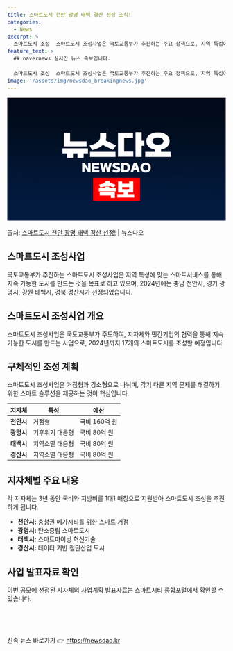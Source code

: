 ```yaml
---
title: 스마트도시 천안 광명 태백 경산 선정 소식!
categories:
  - News
excerpt: >
  스마트도시 조성  스마트도시 조성사업은 국토교통부가 추진하는 주요 정책으로, 지역 특성에 맞는 스마트서비스를…
feature_text: >
  ## navernews 실시간 뉴스 속보입니다.

  스마트도시 조성  스마트도시 조성사업은 국토교통부가 추진하는 주요 정책으로, 지역 특성에 맞는 스마트서비스를…
image: '/assets/img/newsdao_breakingnews.jpg'
---
```


![뉴스다오 속보](/assets/img/newsdao_breakingnews.jpg)

<p>출처: <a href="https://newsdao.kr/4374" rel="dofollow">스마트도시 천안 광명 태백 경산 선정!</a> | 뉴스다오</p>

<h2 data-ke-size="size26">스마트도시 조성사업</h2>
국토교통부가 추진하는 스마트도시 조성사업은 지역 특성에 맞는 스마트서비스를 통해 지속 가능한 도시를 만드는 것을 목표로 하고 있으며, 2024년에는 충남 천안시, 경기 광명시, 강원 태백시, 경북 경산시가 선정되었습니다.

<h2 data-ke-size="size26">스마트도시 조성사업 개요</h2>
<p data-ke-size="size16">스마트도시 조성사업은 국토교통부가 주도하여, 지자체와 민간기업의 협력을 통해 지속가능한 도시를 만드는 사업으로, 2024년까지 17개의 스마트도시를 조성할 예정입니다</p>

<h2 data-ke-size="size26">구체적인 조성 계획</h2>
<p data-ke-size="size16">스마트도시 조성사업은 거점형과 강소형으로 나뉘며, 각기 다른 지역 문제를 해결하기 위한 스마트 솔루션을 제공하는 것이 핵심입니다.</p>

<table>
	<thead>
		<tr>
			<th>지자체</th>
			<th>특성</th>
			<th>예산</th>
		</tr>
	</thead>
	<tbody>
		<tr>
			<td><b>천안시</b></td>
			<td>거점형</td>
			<td>국비 160억 원</td>
		</tr>
		<tr>
			<td><b>광명시</b></td>
			<td>기후위기 대응형</td>
			<td>국비 80억 원</td>
		</tr>
		<tr>
			<td><b>태백시</b></td>
			<td>지역소멸 대응형</td>
			<td>국비 80억 원</td>
		</tr>
		<tr>
			<td><b>경산시</b></td>
			<td>지역소멸 대응형</td>
			<td>국비 80억 원</td>
		</tr>
	</tbody>
</table>

<h2 data-ke-size="size26">지자체별 주요 내용</h2>
<p data-ke-size="size16">각 지자체는 3년 동안 국비와 지방비를 1대1 매칭으로 지원받아 스마트도시 조성을 추진하게 됩니다.</p>

<ul>
	<li><b>천안시:</b> 충청권 메가시티를 위한 스마트 거점</li>
	<li><b>광명시:</b> 탄소중립 스마트도시</li>
	<li><b>태백시:</b> 스마트마이닝 혁신기술</li>
	<li><b>경산시:</b> 데이터 기반 첨단산업 도시</li>
</ul>

<h2 data-ke-size="size26">사업 발표자료 확인</h2>
<p data-ke-size="size16">이번 공모에 선정된 지자체의 사업계획 발표자료는 스마트시티 종합포털에서 확인할 수 있습니다.</p>

<p data-ke-size="size16">&nbsp;</p>

<p data-ke-size="size16">&nbsp;</p> 

신속 뉴스 바로가기 👉 <a href="https://newsdao.kr" rel="dofollow">https://newsdao.kr</a>


